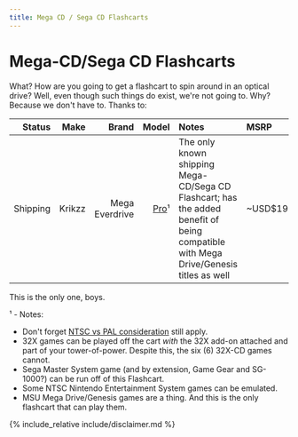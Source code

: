 ```yaml
---
title: Mega CD / Sega CD Flashcarts
---
```


# Mega-CD/Sega CD Flashcarts

What? How are you going to get a flashcart to spin around in an optical drive?  Well, even though such things do exist, we're not going to. Why? Because we don't have to. Thanks to:

|Status|Make|Brand|Model|Notes|MSRP|
--:|--:|--:|--:|:--|:--|
|Shipping|Krikzz|Mega Everdrive|[Pro](https://krikzz.com/our-products/cartridges/mega-everdrive-pro.html)¹|The only known shipping Mega-CD/Sega CD Flashcart; has the added benefit of being compatible with Mega Drive/Genesis titles as well|~USD$199|


This is the only one, boys.


¹ - Notes:

* Don't forget [NTSC vs PAL consideration](https://www.reddit.com/r/flashcarts/wiki/ntsc-vs-pal-flashcart-considerations) still apply.
* 32X games can be played off the cart *with* the 32X add-on attached and part of your tower-of-power. Despite this, the six (6) 32X-CD games cannot.
* Sega Master System game (and by extension, Game Gear and SG-1000?) can be run off of this Flashcart.
* Some NTSC Nintendo Entertainment System games can be emulated.
* MSU Mega Drive/Genesis games are a thing. And this is the only flashcart that can play them.

{% include_relative include/disclaimer.md %}
